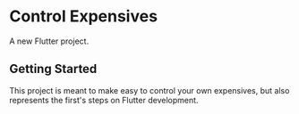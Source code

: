 # Control Expensives

A new Flutter project.

## Getting Started
This project is meant to make easy to control your own expensives, but also represents the first's steps on Flutter development.
